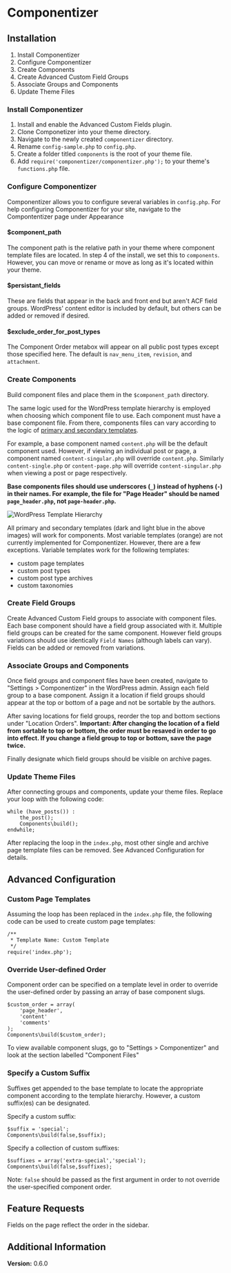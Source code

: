 # Componentizer

## Installation

1. Install Componentizer
1. Configure Componentizer
1. Create Components
1. Create Advanced Custom Field Groups
1. Associate Groups and Components
1. Update Theme Files

### Install Componentizer
1. Install and enable the Advanced Custom Fields plugin.
1. Clone Componetizer into your theme directory.
1. Navigate to the newly created `componentizer` directory.
1. Rename `config-sample.php` to `config.php`.
1. Create a folder titled `components` is the root of your theme file.
1. Add `require('componentizer/componentizer.php');` to your theme's `functions.php` file.

### Configure Componentizer
Componentizer allows you to configure several variables in `config.php`. For help configuring Componentizer for your site, navigate to the Compontentizer page under Appearance
#### $component\_path
The component path is the relative path in your theme where component template files are located. In step 4 of the install, we set this to `components`. However, you can move or rename or move as long as it's located within your theme.
#### $persistant\_fields
These are fields that appear in the back and front end but aren't ACF field groups. WordPress' content editor is included by default, but others can be added or removed if desired.
#### $exclude_order\_for\_post\_types
The Component Order metabox will appear on all public post types except those specified here.  The default is `nav_menu_item`, `revision`, and `attachment`.

### Create Components
Build component files and place them in the `$component_path` directory.

The same logic used for the WordPress template hierarchy is employed when choosing which component file to use. Each component must have a base component file. From there, components files can vary according to the logic of [primary and secondary templates](https://developer.wordpress.org/themes/basics/template-hierarchy/#visual-overview).

For example, a base component named `content.php` will be the default component used. However, if viewing an individual post or page, a component named `content-singular.php` will override `content.php`. Similarly `content-single.php` or `content-page.php` will override `content-singular.php` when viewing a post or page respectively.

**Base components files should use underscores (`_`) instead of hyphens (`-`) in their names. For example, the file for "Page Header" should be named `page_header.php`, not `page-header.php`.**

![WordPress Template Hierarchy](https://developer.wordpress.org/files/2014/10/template-hierarchy.png)

All primary and secondary templates (dark and light blue in the above images) will work for components. Most variable templates (orange) are not currently implemented for Componentizer. However, there are a few exceptions. Variable templates work for the following templates:

* custom page templates
* custom post types
* custom post type archives
* custom taxonomies

### Create Field Groups
Create Advanced Custom Field groups to associate with component files. Each base component should have a field group associated with it. Multiple field groups can be created for the same component. However field groups variations should use identically `Field Names` (although labels can vary). Fields can be added or removed from variations.

### Associate Groups and Components
Once field groups and component files have been created, navigate to "Settings > Componentizer" in the WordPress admin. Assign each field group to a base component. Assign it a location if field groups should appear at the top or bottom of a page and not be sortable by the authors.

After saving locations for field groups, reorder the top and bottom sections under "Location Orders". **Important: After changing the location of a field from sortable to top or bottom, the order must be resaved in order to go into effect. If you change a field group to top or bottom, save the page twice.**

Finally designate which field groups should be visible on archive pages.

### Update Theme Files
After connecting groups and components, update your theme files. Replace your loop with the following code:

```
while (have_posts()) :
	the_post();
	Components\build();
endwhile;
```

After replacing the loop in the `index.php`, most other single and archive page template files can be removed. See Advanced Configuration for details.

## Advanced Configuration

### Custom Page Templates
Assuming the loop has been replaced in the `index.php` file, the following code can be used to create custom page templates:

```
/**
 * Template Name: Custom Template
 */
require('index.php');
```

### Override User-defined Order
Component order can be specified on a template level in order to override the user-defined order by passing an array of base component slugs.

```
$custom_order = array(
	'page_header',
	'content'
	'comments'
);
Components\build($custom_order);
```

To view available component slugs, go to "Settings > Componentizer" and look at the section labelled "Component Files"

### Specify a Custom Suffix
Suffixes get appended to the base template to locate the appropriate component according to the template hierarchy. However, a custom suffix(es) can be designated.

Specify a custom suffix:

```
$suffix = 'special';
Components\build(false,$suffix);
```

Specify a collection of custom suffixes:

```
$suffixes = array('extra-special','special');
Components\build(false,$suffixes);
```

Note: `false` should be passed as the first argument in order to not override the user-specified component order.

## Feature Requests
Fields on the page reflect the order in the sidebar.

## Additional Information
**Version:** 0.6.0